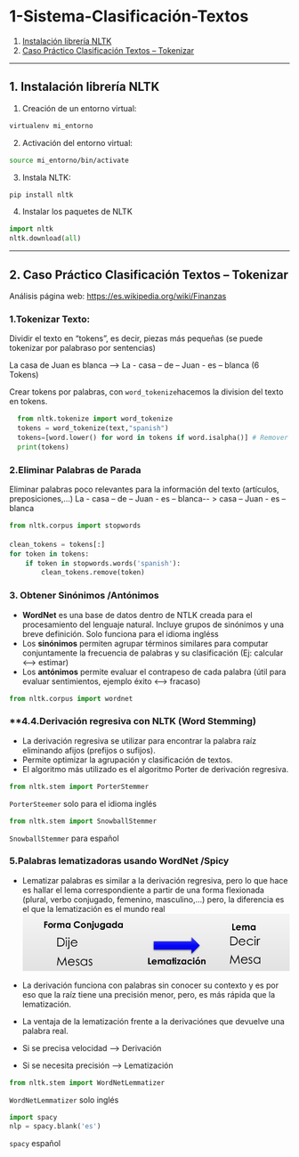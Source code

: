 # 1-Sistema-Clasificación-Textos
1. [Instalación librería NLTK](#schema1)
2. [Caso Práctico Clasificación Textos – Tokenizar](#schema2)


<hr>

<a name="schema1"></a>


## 1. Instalación librería NLTK

1. Creación de un entorno virtual:
```bash
virtualenv mi_entorno
```
2. Activación del entorno virtual:
```bash
source mi_entorno/bin/activate

```
3. Instala NLTK:
```bash
pip install nltk

```

4. Instalar los paquetes de NLTK

```python
import nltk
nltk.download(all)
```
<hr>

<a name="schema2"></a>

## 2. Caso Práctico Clasificación Textos – Tokenizar

Análisis página web: https://es.wikipedia.org/wiki/Finanzas
### **1.Tokenizar Texto:**

Dividir el texto en “tokens”, es decir, piezas más pequeñas (se puede tokenizar por palabraso por sentencias)

  La casa de Juan es blanca --> La - casa – de – Juan - es – blanca (6 Tokens)
  
  Crear tokens por palabras, con `word_tokenize`hacemos la division del texto en tokens.
  ```python
    from nltk.tokenize import word_tokenize
    tokens = word_tokenize(text,"spanish")
    tokens=[word.lower() for word in tokens if word.isalpha()] # Remover los signos de puntuación
    print(tokens)
  ```

### **2.Eliminar Palabras de Parada**

Eliminar palabras poco relevantes para la información del texto (artículos, preposiciones,…)
La - casa – de – Juan - es – blanca-- > casa – Juan - es – blanca
```python
from nltk.corpus import stopwords

clean_tokens = tokens[:]
for token in tokens:
    if token in stopwords.words('spanish'):
        clean_tokens.remove(token)
```

### **3. Obtener Sinónimos /Antónimos**

- **WordNet** es una base de datos dentro de NTLK creada para el procesamiento del lenguaje natural.
Incluye grupos de sinónimos y una breve definición. Solo funciona para el idioma ingléss
- Los **sinónimos** permiten agrupar términos similares para computar conjuntamente la frecuencia de
palabras y su clasificación (Ej: calcular <--> estimar)
- Los **antónimos** permite evaluar el contrapeso de cada palabra (útil para evaluar sentimientos,
ejemplo éxito <--> fracaso)

```python
from nltk.corpus import wordnet
```

### **4.4.Derivación regresiva con NLTK (Word Stemming)

- La derivación regresiva se utilizar para encontrar la palabra raíz eliminando afijos (prefijos o sufijos).
- Permite optimizar la agrupación y clasificación de textos.
- El algoritmo más utilizado es el algoritmo Porter de derivación regresiva.

```python
from nltk.stem import PorterStemmer
```

`PorterSteemer` solo para el idioma inglés

```python
from nltk.stem import SnowballStemmer
```

`SnowballStemmer` para español


### **5.Palabras lematizadoras usando WordNet /Spicy**
- Lematizar palabras es similar a la derivación regresiva, pero lo que hace es hallar el lema correspondiente a partir de una forma flexionada (plural, verbo conjugado, femenino, masculino,…) pero, la diferencia es el que la lematización es el mundo real
![Lematizar](./img/lematizar.png)

- La derivación funciona con palabras sin conocer su contexto y es por eso que la raíz tiene una precisión
menor, pero, es más rápida que la lematización.
- La ventaja de la lematización frente a la derivaciónes que devuelve una palabra real.
- Si se precisa velocidad --> Derivación
- Si se necesita precisión --> Lematización

```python
from nltk.stem import WordNetLemmatizer
```
`WordNetLemmatizer` solo inglés
```python
import spacy
nlp = spacy.blank('es')
```
`spacy` español